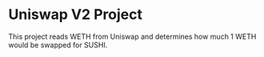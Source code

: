 # Uniswap V2 Project

This project reads WETH from Uniswap and determines how much 1 WETH would be swapped for SUSHI.
